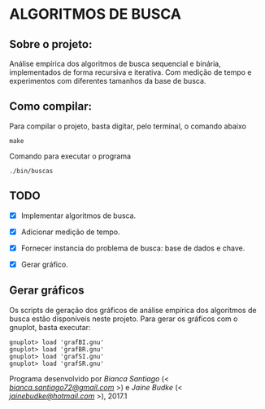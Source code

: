 # ALGORITMOS DE BUSCA


## Sobre o projeto:

Análise empírica dos algoritmos de busca sequencial e binária, implementados de forma recursiva e iterativa. Com medição de tempo e experimentos com diferentes tamanhos da base de busca.
        
        
## Como compilar:

Para compilar o projeto, basta digitar, pelo terminal, o comando abaixo

    make
    

Comando para executar o programa
    
    ./bin/buscas


## TODO

- [X] Implementar algoritmos de busca.
- [X] Adicionar medição de tempo.
- [X] Fornecer instancia do problema de busca: base de dados e chave.
- [X] Gerar gráfico.


## Gerar gráficos

Os scripts de geração dos gráficos de análise empírica dos algoritmos de busca estão disponíveis neste projeto.
Para gerar os gráficos com o gnuplot, basta executar:

	gnuplot> load 'grafBI.gnu'
	gnuplot> load 'grafBR.gnu'
	gnuplot> load 'grafSI.gnu'
	gnuplot> load 'grafSR.gnu'


Programa desenvolvido por _Bianca Santiago_ (< *bianca.santiago72@gmail.com* >) e _Jaine Budke_ (< *jainebudke@hotmail.com* >), 2017.1
